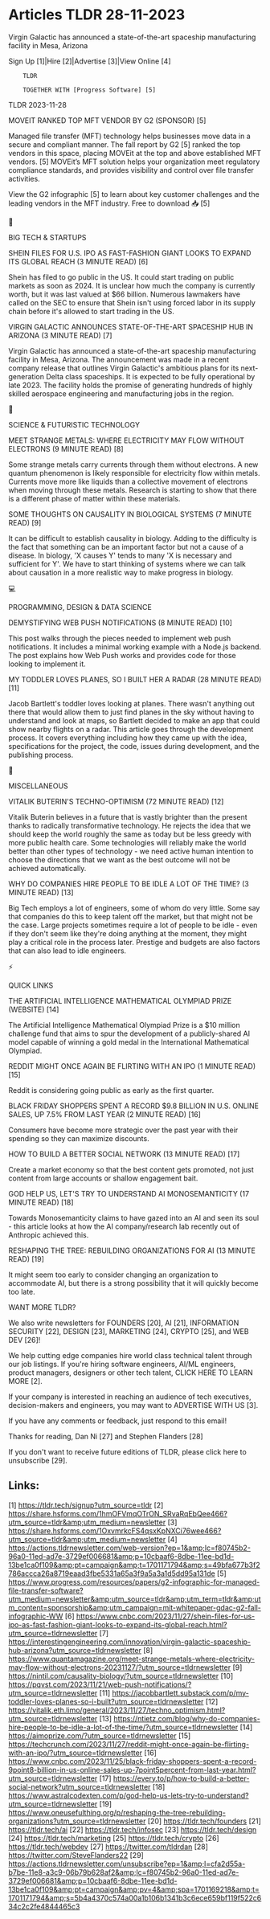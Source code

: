 # Articles TLDR 28-11-2023

Virgin Galactic has announced a state-of-the-art spaceship
manufacturing facility in Mesa, Arizona  

Sign Up [1]|Hire [2]|Advertise [3]|View Online [4] 

		TLDR 

		TOGETHER WITH [Progress Software] [5]

TLDR 2023-11-28

 MOVEIT RANKED TOP MFT VENDOR BY G2 (SPONSOR) [5] 

 Managed file transfer (MFT) technology helps businesses move data in
a secure and compliant manner. The fall report by G2 [5] ranked the
top vendors in this space, placing MOVEit at the top and above
established MFT vendors. [5]
MOVEit’s MFT solution helps your organization meet regulatory
compliance standards, and provides visibility and control over file
transfer activities.

View the G2 infographic [5] to learn about key customer challenges and
the leading vendors in the MFT industry. Free to download 📥 [5]

📱 

BIG TECH & STARTUPS

 SHEIN FILES FOR U.S. IPO AS FAST-FASHION GIANT LOOKS TO EXPAND ITS
GLOBAL REACH (3 MINUTE READ) [6] 

 Shein has filed to go public in the US. It could start trading on
public markets as soon as 2024. It is unclear how much the company is
currently worth, but it was last valued at $66 billion. Numerous
lawmakers have called on the SEC to ensure that Shein isn't using
forced labor in its supply chain before it's allowed to start trading
in the US. 

 VIRGIN GALACTIC ANNOUNCES STATE-OF-THE-ART SPACESHIP HUB IN ARIZONA
(3 MINUTE READ) [7] 

 Virgin Galactic has announced a state-of-the-art spaceship
manufacturing facility in Mesa, Arizona. The announcement was made in
a recent company release that outlines Virgin Galactic's ambitious
plans for its next-generation Delta class spaceships. It is expected
to be fully operational by late 2023. The facility holds the promise
of generating hundreds of highly skilled aerospace engineering and
manufacturing jobs in the region. 

🚀 

SCIENCE & FUTURISTIC TECHNOLOGY

 MEET STRANGE METALS: WHERE ELECTRICITY MAY FLOW WITHOUT ELECTRONS (9
MINUTE READ) [8] 

 Some strange metals carry currents through them without electrons. A
new quantum phenomenon is likely responsible for electricity flow
within metals. Currents move more like liquids than a collective
movement of electrons when moving through these metals. Research is
starting to show that there is a different phase of matter within
these materials. 

 SOME THOUGHTS ON CAUSALITY IN BIOLOGICAL SYSTEMS (7 MINUTE READ) [9] 

 It can be difficult to establish causality in biology. Adding to the
difficulty is the fact that something can be an important factor but
not a cause of a disease. In biology, 'X causes Y' tends to many 'X is
necessary and sufficient for Y'. We have to start thinking of systems
where we can talk about causation in a more realistic way to make
progress in biology. 

💻 

PROGRAMMING, DESIGN & DATA SCIENCE

 DEMYSTIFYING WEB PUSH NOTIFICATIONS (8 MINUTE READ) [10] 

 This post walks through the pieces needed to implement web push
notifications. It includes a minimal working example with a Node.js
backend. The post explains how Web Push works and provides code for
those looking to implement it. 

 MY TODDLER LOVES PLANES, SO I BUILT HER A RADAR (28 MINUTE READ) [11]


 Jacob Bartlett's toddler loves looking at planes. There wasn't
anything out there that would allow them to just find planes in the
sky without having to understand and look at maps, so Bartlett decided
to make an app that could show nearby flights on a radar. This article
goes through the development process. It covers everything including
how they came up with the idea, specifications for the project, the
code, issues during development, and the publishing process. 

🎁 

MISCELLANEOUS

 VITALIK BUTERIN'S TECHNO-OPTIMISM (72 MINUTE READ) [12] 

 Vitalik Buterin believes in a future that is vastly brighter than the
present thanks to radically transformative technology. He rejects the
idea that we should keep the world roughly the same as today but be
less greedy with more public health care. Some technologies will
reliably make the world better than other types of technology - we
need active human intention to choose the directions that we want as
the best outcome will not be achieved automatically. 

 WHY DO COMPANIES HIRE PEOPLE TO BE IDLE A LOT OF THE TIME? (3 MINUTE
READ) [13] 

 Big Tech employs a lot of engineers, some of whom do very little.
Some say that companies do this to keep talent off the market, but
that might not be the case. Large projects sometimes require a lot of
people to be idle - even if they don't seem like they're doing
anything at the moment, they might play a critical role in the process
later. Prestige and budgets are also factors that can also lead to
idle engineers. 

⚡ 

QUICK LINKS

 THE ARTIFICIAL INTELLIGENCE MATHEMATICAL OLYMPIAD PRIZE (WEBSITE)
[14] 

 The Artificial Intelligence Mathematical Olympiad Prize is a $10
million challenge fund that aims to spur the development of a
publicly-shared AI model capable of winning a gold medal in the
International Mathematical Olympiad. 

 REDDIT MIGHT ONCE AGAIN BE FLIRTING WITH AN IPO (1 MINUTE READ) [15] 

 Reddit is considering going public as early as the first quarter. 

 BLACK FRIDAY SHOPPERS SPENT A RECORD $9.8 BILLION IN U.S. ONLINE
SALES, UP 7.5% FROM LAST YEAR (2 MINUTE READ) [16] 

 Consumers have become more strategic over the past year with their
spending so they can maximize discounts. 

 HOW TO BUILD A BETTER SOCIAL NETWORK (13 MINUTE READ) [17] 

 Create a market economy so that the best content gets promoted, not
just content from large accounts or shallow engagement bait. 

 GOD HELP US, LET'S TRY TO UNDERSTAND AI MONOSEMANTICITY (17 MINUTE
READ) [18] 

 Towards Monosemanticity claims to have gazed into an AI and seen its
soul - this article looks at how the AI company/research lab recently
out of Anthropic achieved this. 

 RESHAPING THE TREE: REBUILDING ORGANIZATIONS FOR AI (13 MINUTE READ)
[19] 

 It might seem too early to consider changing an organization to
accommodate AI, but there is a strong possibility that it will quickly
become too late. 

WANT MORE TLDR?

We also write newsletters for FOUNDERS [20], AI [21], INFORMATION
SECURITY [22], DESIGN [23], MARKETING [24], CRYPTO [25], and WEB DEV
[26]!

 We help cutting edge companies hire world class technical talent
through our job listings. If you're hiring software engineers, AI/ML
engineers, product managers, designers or other tech talent, CLICK
HERE TO LEARN MORE [2]. 

If your company is interested in reaching an audience of tech
executives, decision-makers and engineers, you may want to ADVERTISE
WITH US [3]. 

If you have any comments or feedback, just respond to this email! 

Thanks for reading, 
Dan Ni [27] and Stephen Flanders [28] 

If you don't want to receive future editions of TLDR, please click
here to unsubscribe [29]. 

 

Links:
------
[1] https://tldr.tech/signup?utm_source=tldr
[2] https://share.hsforms.com/1hmOFVmqOTrON_SRvaRqEbQee466?utm_source=tldr&amp;utm_medium=newsletter
[3] https://share.hsforms.com/1OxvmrkcFS4qsxKpNXCi76wee466?utm_source=tldr&amp;utm_medium=newsletter
[4] https://actions.tldrnewsletter.com/web-version?ep=1&amp;lc=f80745b2-96a0-11ed-ad7e-3729ef006681&amp;p=10cbaaf6-8dbe-11ee-bd1d-13be1ca0f109&amp;pt=campaign&amp;t=1701171794&amp;s=49bfa677b3f2786accca26a8719eaad3fbe5331a65a3f9a5a3a1d5dd95a131de
[5] https://www.progress.com/resources/papers/g2-infographic-for-managed-file-transfer-software?utm_medium=newsletter&amp;utm_source=tldr&amp;utm_term=tldr&amp;utm_content=sponsorship&amp;utm_campaign=mit-whitepaper-gdac-g2-fall-infographic-WW
[6] https://www.cnbc.com/2023/11/27/shein-files-for-us-ipo-as-fast-fashion-giant-looks-to-expand-its-global-reach.html?utm_source=tldrnewsletter
[7] https://interestingengineering.com/innovation/virgin-galactic-spaceship-hub-arizona?utm_source=tldrnewsletter
[8] https://www.quantamagazine.org/meet-strange-metals-where-electricity-may-flow-without-electrons-20231127/?utm_source=tldrnewsletter
[9] https://nintil.com/causality-biology/?utm_source=tldrnewsletter
[10] https://pqvst.com/2023/11/21/web-push-notifications/?utm_source=tldrnewsletter
[11] https://jacobbartlett.substack.com/p/my-toddler-loves-planes-so-i-built?utm_source=tldrnewsletter
[12] https://vitalik.eth.limo/general/2023/11/27/techno_optimism.html?utm_source=tldrnewsletter
[13] https://ntietz.com/blog/why-do-companies-hire-people-to-be-idle-a-lot-of-the-time/?utm_source=tldrnewsletter
[14] https://aimoprize.com/?utm_source=tldrnewsletter
[15] https://techcrunch.com/2023/11/27/reddit-might-once-again-be-flirting-with-an-ipo/?utm_source=tldrnewsletter
[16] https://www.cnbc.com/2023/11/25/black-friday-shoppers-spent-a-record-9point8-billion-in-us-online-sales-up-7point5percent-from-last-year.html?utm_source=tldrnewsletter
[17] https://every.to/p/how-to-build-a-better-social-network?utm_source=tldrnewsletter
[18] https://www.astralcodexten.com/p/god-help-us-lets-try-to-understand?utm_source=tldrnewsletter
[19] https://www.oneusefulthing.org/p/reshaping-the-tree-rebuilding-organizations?utm_source=tldrnewsletter
[20] https://tldr.tech/founders
[21] https://tldr.tech/ai
[22] https://tldr.tech/infosec
[23] https://tldr.tech/design
[24] https://tldr.tech/marketing
[25] https://tldr.tech/crypto
[26] https://tldr.tech/webdev
[27] https://twitter.com/tldrdan
[28] https://twitter.com/SteveFlanders22
[29] https://actions.tldrnewsletter.com/unsubscribe?ep=1&amp;l=cfa2d55a-b7be-11e8-a3c9-06b79b628af2&amp;lc=f80745b2-96a0-11ed-ad7e-3729ef006681&amp;p=10cbaaf6-8dbe-11ee-bd1d-13be1ca0f109&amp;pt=campaign&amp;pv=4&amp;spa=1701169218&amp;t=1701171794&amp;s=5b4a4370c574a00a1b106b1341b3c6ece659bf119f522c634c2c2fe4844465c3